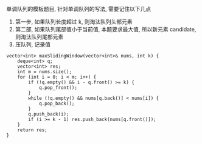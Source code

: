 单调队列的模板题目, 针对单调队列的写法, 需要记住以下几点
1. 第一步, 如果队列长度超过 k, 则淘汰队列头部元素
2. 第二部, 如果队列尾部值小于当前值, 本题要求最大值, 所以新元素 candidate, 则淘汰队列尾部元素
3. 压队列, 记录值
```
vector<int> maxSlidingWindow(vector<int>& nums, int k) {
    deque<int> q;
    vector<int> res;
    int m = nums.size();
    for (int i = 0; i < m; i++) {
        if (!q.empty() && i - q.front() >= k) {
            q.pop_front();
        }
        while (!q.empty() && nums[q.back()] < nums[i]) {
            q.pop_back();
        }
        q.push_back(i);
        if (i >= k - 1) res.push_back(nums[q.front()]);
    }
    return res;
}
```